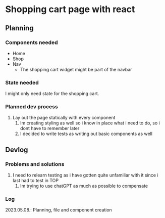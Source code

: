 # Shopping cart page with react
## Planning
### Components needed
- Home
- Shop
- Nav
  - The shopping cart widget might be part of the navbar

### State needed
I might only need state for the shopping cart.

### Planned dev process
1. Lay out the page statically with every component
   1. Im creating styling as well so i know in place what i need to do, so i dont have to remember later
   2. I decided to write tests as writing out basic components as well


## Devlog
### Problems and solutions 
1. I need to relearn testing as i have gotten quite unfamiliar with it since i last had to test in TOP
   1. Im trying to use chatGPT as much as possible to compensate

### Log
2023.05.08.: Planning, file and component creation